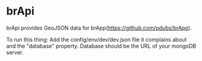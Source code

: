 # brApi
brApi provides GeoJSON data for  brApp(https://github.com/pdubs/brApp).

To run this thing: Add the config/env/dev/dev.json file it complains about and the "database" property.
Database should be the URL of your mongoDB server.
